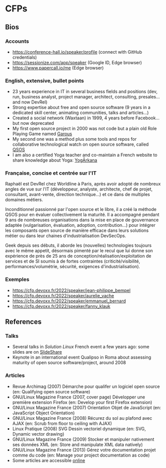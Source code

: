 # CFPs

## Bios

### Accounts

- https://conference-hall.io/speaker/profile (connect with GitHub credentials)
- https://sessionize.com/app/speaker (Google ID, Edge browser)
- https://www.papercall.io/me (Edge browser)

### English, extensive, bullet points

* 23 years experience in IT in several business fields and positions (dev, run, business analyst, project manager, architect, consulting, presales... and now DevRel)
* Strong expertise about free and open source software (9 years in a dedicated skill center, animating communities, talks and articles...)
* Created a social network (Waxtaan) in 1999, 4 years before Facebook... but now deprecated
* My first open source project in 2000 was not code but a plain old Role Playing Game named [Garous](http://garous.semeteys.org)
* My second one was a method plus some tools and repos for collaborative technological watch on open source software, called [QSOS](http://www.qsos.org)
* I am also a certified Yoga teacher and co-maintain a French website to share knowledge about Yoga: [YogĀrkana](https://www.yogarkana.com)

### Française, concise et centrée sur l'IT

Raphaël est DevRel chez Worldline à Paris, après avoir adopté de nombreux angles de vue sur l'IT (développeur, analyste, architecte, chef de projet, consultant, avant-vente, direction technique...) et ce dans de multiples domaines métiers. 

Inconditionnel passionné par l'open source et le libre, il a créé la méthode QSOS pour en évaluer collectivement la maturité. Il a accompagné pendant 9 ans de nombreuses organisations dans la mise en place de gouvernance  adaptée (vulgarisation, évaluation, adoption, contribution...) pour intégrer les composants open source de manière efficace dans leurs solutions métier ou dans leur chaines d'industrialisation DevSecOps.

Geek depuis ses débuts, il aborde les (nouvelles) technologies toujours avec le même appetit, désormais pimenté par le recul que lui donne son expérience de près de 25 ans de conception/réalisation/exploitation de services et de SI soumis à de fortes contraintes (criticité/visibilité, performances/volumétrie, sécurité, exigences d'industrialisation).

### Exemples

* https://cfp.devoxx.fr/2022/speaker/jean-philippe_bempel
* https://cfp.devoxx.fr/2022/speaker/aurelie_vache
* https://cfp.devoxx.fr/2022/speaker/emmanuel_bernard
* https://cfp.devoxx.fr/2022/speaker/fanny_klauk

## References

### Talks

* Several talks in *Solution Linux* French event a few years ago: some slides are on [SlideShare](https://fr.slideshare.net/raphaelsemeteys/presentations)
* Keynote in an international event Qualipso in Roma about assessing maturity of open source software/project, around 2008

### Articles

* Revue Archimag (2007) Démarche pour qualifer un logiciel open source (en: Qualifying open source software)
* GNU/Linux Magazine France (2007, cover page) Développer une première extension Firefox (en: Develop your first Firefox extension)
* GNU/Linux Magazine France (2007) Orientation Objet de JavaScript (en: JavaScript Object Orientation)
* GNU/Linux Magazine France (2008) Récurez du sol au plafond avec AJAX (en: Scrub from floor to ceiling with AJAX)
* Linux Pratique (2008) SVG Dessin vectoriel dynamique (en: SVG, Dynamic vector drawing)
* GNU/Linux Magazine France (2009) Stocker et manipuler nativement ses données XML (en: Store and manipulate XML data natively)
* GNU/Linux Magazine France (2013) Gérez votre documentation projet comme du code (en: Manage your project documentation as code)
* Some articles are accessible [online](https://connect.ed-diamond.com/auteur/semeteys-raphael)
